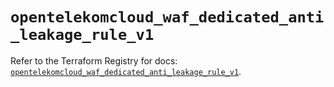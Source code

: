 # `opentelekomcloud_waf_dedicated_anti_leakage_rule_v1`

Refer to the Terraform Registry for docs: [`opentelekomcloud_waf_dedicated_anti_leakage_rule_v1`](https://registry.terraform.io/providers/opentelekomcloud/opentelekomcloud/1.36.41/docs/resources/waf_dedicated_anti_leakage_rule_v1).
